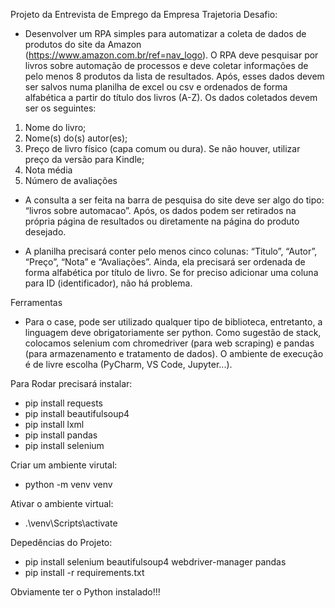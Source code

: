 Projeto da Entrevista de Emprego da Empresa Trajetoria
Desafio: 
- Desenvolver um RPA simples para automatizar a coleta de dados de produtos do site da
Amazon (https://www.amazon.com.br/ref=nav_logo). O RPA deve pesquisar por livros sobre
automação de processos e deve coletar informações de pelo menos 8 produtos da lista de
resultados. Após, esses dados devem ser salvos numa planilha de excel ou csv e ordenados
de forma alfabética a partir do título dos livros (A-Z).
Os dados coletados devem ser os seguintes:
1) Nome do livro;
2) Nome(s) do(s) autor(es);
3) Preço de livro físico (capa comum ou dura). Se não houver, utilizar preço da versão para
Kindle;
4) Nota média
5) Número de avaliações
   
- A consulta a ser feita na barra de pesquisa do site deve ser algo do tipo: “livros sobre
automacao”. Após, os dados podem ser retirados na própria página de resultados ou
diretamente na página do produto desejado.

- A planilha precisará conter pelo menos cinco colunas: “Titulo”, “Autor”, “Preço”, “Nota” e
“Avaliações”. Ainda, ela precisará ser ordenada de forma alfabética por título de livro. Se for
preciso adicionar uma coluna para ID (identificador), não há problema.

Ferramentas
- Para o case, pode ser utilizado qualquer tipo de biblioteca, entretanto, a linguagem deve
obrigatoriamente ser python. Como sugestão de stack, colocamos selenium com chromedriver
(para web scraping) e pandas (para armazenamento e tratamento de dados). O ambiente de
execução é de livre escolha (PyCharm, VS Code, Jupyter...).

Para Rodar precisará instalar:
- pip install requests
- pip install beautifulsoup4
- pip install lxml
- pip install pandas
- pip install selenium

Criar um ambiente virutal:
- python -m venv venv

Ativar o ambiente virtual:
- .\venv\Scripts\activate

Depedências do Projeto:
- pip install selenium beautifulsoup4 webdriver-manager pandas
- pip install -r requirements.txt

Obviamente ter o Python instalado!!!
